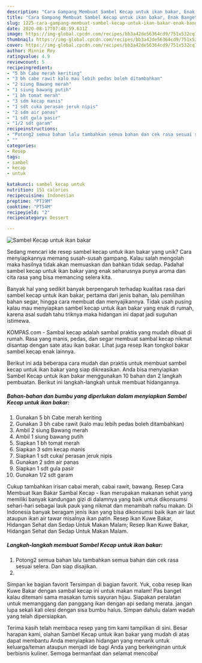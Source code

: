 ```yaml
---
description: "Cara Gampang Membuat Sambel Kecap untuk ikan bakar, Enak Banget"
title: "Cara Gampang Membuat Sambel Kecap untuk ikan bakar, Enak Banget"
slug: 1225-cara-gampang-membuat-sambel-kecap-untuk-ikan-bakar-enak-banget
date: 2020-08-17T07:48:59.631Z
image: https://img-global.cpcdn.com/recipes/bb3a42de56364cd9/751x532cq70/sambel-kecap-untuk-ikan-bakar-foto-resep-utama.jpg
thumbnail: https://img-global.cpcdn.com/recipes/bb3a42de56364cd9/751x532cq70/sambel-kecap-untuk-ikan-bakar-foto-resep-utama.jpg
cover: https://img-global.cpcdn.com/recipes/bb3a42de56364cd9/751x532cq70/sambel-kecap-untuk-ikan-bakar-foto-resep-utama.jpg
author: Minnie Roy
ratingvalue: 4.9
reviewcount: 5
recipeingredient:
- "5 bh Cabe merah keriting"
- "3 bh cabe rawit kalo mau lebih pedas boleh ditambahkan"
- "2 siung Bawang merah"
- "1 siung bawang putih"
- "1 bh tomat merah"
- "3 sdm kecap manis"
- "1 sdt cuka perasan jeruk nipis"
- "2 sdm air panas"
- "1 sdt gula pasir"
- "1/2 sdt garam"
recipeinstructions:
- "Potong2 semua bahan lalu tambahkan semua bahan dan cek rasa sesuai selera. Dan siap disajikan."
- ""
categories:
- Resep
tags:
- sambel
- kecap
- untuk

katakunci: sambel kecap untuk 
nutrition: 151 calories
recipecuisine: Indonesian
preptime: "PT19M"
cooktime: "PT54M"
recipeyield: "2"
recipecategory: Dessert

---
```



![Sambel Kecap untuk ikan bakar](https://img-global.cpcdn.com/recipes/bb3a42de56364cd9/751x532cq70/sambel-kecap-untuk-ikan-bakar-foto-resep-utama.jpg)

Sedang mencari ide resep sambel kecap untuk ikan bakar yang unik? Cara menyiapkannya memang susah-susah gampang. Kalau salah mengolah maka hasilnya tidak akan memuaskan dan bahkan tidak sedap. Padahal sambel kecap untuk ikan bakar yang enak seharusnya punya aroma dan cita rasa yang bisa memancing selera kita.

Banyak hal yang sedikit banyak berpengaruh terhadap kualitas rasa dari sambel kecap untuk ikan bakar, pertama dari jenis bahan, lalu pemilihan bahan segar, hingga cara membuat dan menyajikannya. Tidak usah pusing kalau mau menyiapkan sambel kecap untuk ikan bakar yang enak di rumah, karena asal sudah tahu triknya maka hidangan ini dapat jadi suguhan istimewa.

KOMPAS.com - Sambal kecap adalah sambal praktis yang mudah dibuat di rumah. Rasa yang manis, pedas, dan segar membuat sambal kecap nikmat disantap dengan sate atau ikan bakar. Lihat juga resep Ikan tongkol bakar sambel kecap enak lainnya.


Berikut ini ada beberapa cara mudah dan praktis untuk membuat sambel kecap untuk ikan bakar yang siap dikreasikan. Anda bisa menyiapkan Sambel Kecap untuk ikan bakar menggunakan 10 bahan dan 2 langkah pembuatan. Berikut ini langkah-langkah untuk membuat hidangannya.

<!--inarticleads1-->

##### Bahan-bahan dan bumbu yang diperlukan dalam menyiapkan Sambel Kecap untuk ikan bakar:

1. Gunakan 5 bh Cabe merah keriting
1. Gunakan 3 bh cabe rawit (kalo mau lebih pedas boleh ditambahkan)
1. Ambil 2 siung Bawang merah
1. Ambil 1 siung bawang putih
1. Siapkan 1 bh tomat merah
1. Siapkan 3 sdm kecap manis
1. Siapkan 1 sdt cuka/ perasan jeruk nipis
1. Gunakan 2 sdm air panas
1. Siapkan 1 sdt gula pasir
1. Gunakan 1/2 sdt garam


Cukup tambahkan irisan cabai merah, cabai rawit, bawang. Resep Cara Membuat Ikan Bakar Sambal Kecap - Ikan merupakan makanan sehat yang memiliki banyak kandungan gizi di dalamnya yang baik untuk dikonsumsi sehari-hari sebagai lauk pauk yang nikmat dan menambah nafsu makan. Di Indonesia banyak beragam jenis ikan yang bisa dikonsumsi baik ikan air laut ataupun ikan air tawar misalnya ikan patin. Resep Ikan Kuwe Bakar, Hidangan Sehat dan Sedap Untuk Makan Malam; Resep Ikan Kuwe Bakar, Hidangan Sehat dan Sedap Untuk Makan Malam. 

<!--inarticleads2-->

##### Langkah-langkah membuat Sambel Kecap untuk ikan bakar:

1. Potong2 semua bahan lalu tambahkan semua bahan dan cek rasa sesuai selera. Dan siap disajikan.
1. 


Simpan ke bagian favorit Tersimpan di bagian favorit. Yuk, coba resep Ikan Kuwe Bakar dengan sambal kecap ini untuk makan malam! Pas banget kalau ditemani sama masakan tumis sayuran hijau. Siapakan peralatan untuk memanggang dan panggang ikan dengan api sedang merata. jangan lupa sekali kali olesi dengan sisa bumbu halus. Simpan dahulu dalam wadah yang telah dipersiapkan. 

Terima kasih telah membaca resep yang tim kami tampilkan di sini. Besar harapan kami, olahan Sambel Kecap untuk ikan bakar yang mudah di atas dapat membantu Anda menyiapkan hidangan yang menarik untuk keluarga/teman ataupun menjadi ide bagi Anda yang berkeinginan untuk berbisnis kuliner. Semoga bermanfaat dan selamat mencoba!
